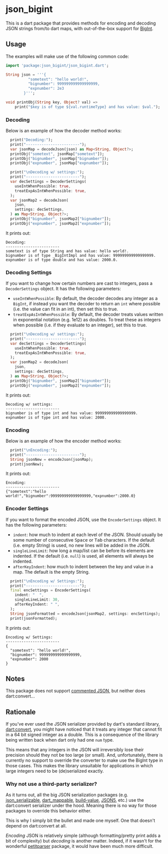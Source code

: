# json_bigint
This is a dart package that provides methods for encoding and decoding JSON strings from/to dart maps, with out-of-the-box support for [BigInt](https://api.flutter.dev/flutter/dart-core/BigInt-class.html).


## Usage
The examples will make use of the following common code:
```dart
import 'package:json_bigint/json_bigint.dart';

String json = '''{
          "sometext": "hello world!",
          "bignumber": 999999999999999999,
          "expnumber": 2e3
        }''';

void printObj(String key, Object? val) =>
    print("$key is of type ${val.runtimeType} and has value: $val.");
```

### Decoding
Below is an example of how the decoder method works:

```dart
  print("Decoding:");
  print("------------------------");
  var jsonMap = decodeJson(json) as Map<String, Object?>;
  printObj("sometext", jsonMap["sometext"]);
  printObj("bignumber", jsonMap["bignumber"]);
  printObj("expnumber", jsonMap["expnumber"]);

  print("\nDecoding w/ settings:");
  print("------------------------");
  var decSettings = DecoderSettings(
    useIntWhenPossible: true,
    treatExpAsIntWhenPossible: true,
  );
  var jsonMap2 = decodeJson(
    json,
    settings: decSettings,
  ) as Map<String, Object?>;
  printObj("bignumber", jsonMap2["bignumber"]);
  printObj("expnumber", jsonMap2["expnumber"]);
```

It prints out:
```
Decoding:
------------------------
sometext is of type String and has value: hello world!.
bignumber is of type _BigIntImpl and has value: 999999999999999999.
expnumber is of type double and has value: 2000.0.
```

### Decoding Settings
If you want to change how certain numbers are cast to integers, pass a `DecoderSettings` object. It has the following parameters:
- `useIntWhenPossible`: By default, the decoder decodes any integer as a `BigInt`, if instead you want the decoder to return an `int` where possible (i.e. the value can fit in an int), then set this to true. 
- `treatExpAsIntWhenPossible`: By default, the decoder treats values written in exponential notation (e.g. 1e12) as doubles. To treat these as integers when possible (i.e. if they evaluate to an integer), set this to true.

```dart
  print("\nDecoding w/ settings:");
  print("------------------------");
  var decSettings = DecoderSettings(
    useIntWhenPossible: true,
    treatExpAsIntWhenPossible: true,
  );
  var jsonMap2 = decodeJson(
    json,
    settings: decSettings,
  ) as Map<String, Object?>;
  printObj("bignumber", jsonMap2["bignumber"]);
  printObj("expnumber", jsonMap2["expnumber"]);
```

It prints out:
```
Decoding w/ settings:
------------------------
bignumber is of type int and has value: 999999999999999999.
expnumber is of type int and has value: 2000.
```

### Encoding
Below is an example of how the encoder method works:

```dart
  print("\nEncoding:");
  print("------------------------");
  String jsonNew = encodeJson(jsonMap);
  print(jsonNew);
```

It prints out:
```
Encoding:
------------------------
{"sometext":"hello world!","bignumber":999999999999999999,"expnumber":2000.0}
```

### Encoder Settings
If you want to format the encoded JSON, use the `EncoderSettings` object. It has the following parameters:
- `indent`: how much to indent at each level of the JSON. Should usually be some number of consecutive <kbd>Space</kbd> or <kbd>Tab</kbd> characters. If the default (i.e. empty String) is used, no new lines will be added in the JSON.
- `singleLineLimit`: how long a map/list can be before its elements are indented. If the default (i.e. `null`) is used, all elements will always be indented.
- `afterKeyIndent`: how much to indent between the key and value in a map. The default is the empty String.

```dart
  print("\nEncoding w/ Settings:");
  print("------------------------");
  final encSettings = EncoderSettings(
    indent: "  ",
    singleLineLimit: 30,
    afterKeyIndent: " ",
  );
  String jsonFormatted = encodeJson(jsonMap2, settings: encSettings);
  print(jsonFormatted);
```

It prints out:
```
Encoding w/ Settings:
------------------------
{
  "sometext": "hello world!",
  "bignumber": 999999999999999999,
  "expnumber": 2000
}
```

## Notes
This package does not support [commented JSON](https://json5.org/), but neither does dart:convert...

## Rationale
If you've ever used the JSON serializer provided by dart's standard library, [dart:convert](https://api.dart.dev/dart-convert/dart-convert-library.html), you might have noticed that it treats any integer that cannot fit in a 64 bit signed integer as a double. This is a consequence of the library being written back when dart only had one `num` type.

This means that any integers in the JSON will irreversibly lose their precision should they not be too large (or small). And, unfortunately, there is currently no support to override the converter to make use the BigInt type in those cases. This makes the library unsuitable for applications in which large integers need to be (de)serialized exactly.

### Why not use a third-party serializer?
As it turns out, all the big JSON serialization packages (e.g. [json_serializable](https://pub.dev/packages/json_serializable), [dart_mappable](https://pub.dev/packages/dart_mappable), [build-value](https://pub.dev/packages/built_value), [JSON5](https://pub.dev/packages/json5), etc.) use the dart:convert serializer under the hood. Meaning there is no way for those packages to override this behavior either.

This is why I simply bit the bullet and made one myself. One that doesn't depend on dart:convert at all.

*Encoding* JSON is relatively simple (although formatting/pretty print adds a bit of complexity) but *decoding* is another matter. Indeed, if it wasn't for the wonderful [petitparser](https://pub.dev/packages/petitparser) package, it would have been much more difficult.
